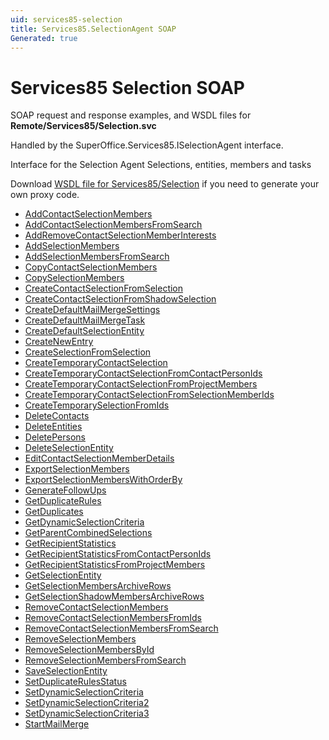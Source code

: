 ```yaml
---
uid: services85-selection
title: Services85.SelectionAgent SOAP
Generated: true
---
```


# Services85 Selection SOAP

SOAP request and response examples, and WSDL files for **Remote/Services85/Selection.svc**

Handled by the <see cref="T:SuperOffice.Services85.ISelectionAgent">SuperOffice.Services85.ISelectionAgent</see> interface.

Interface for the Selection Agent
Selections, entities, members and tasks

Download [WSDL file for Services85/Selection](../Services85-Selection.md) if you need to generate your own proxy code.

* [AddContactSelectionMembers](AddContactSelectionMembers.md)
* [AddContactSelectionMembersFromSearch](AddContactSelectionMembersFromSearch.md)
* [AddRemoveContactSelectionMemberInterests](AddRemoveContactSelectionMemberInterests.md)
* [AddSelectionMembers](AddSelectionMembers.md)
* [AddSelectionMembersFromSearch](AddSelectionMembersFromSearch.md)
* [CopyContactSelectionMembers](CopyContactSelectionMembers.md)
* [CopySelectionMembers](CopySelectionMembers.md)
* [CreateContactSelectionFromSelection](CreateContactSelectionFromSelection.md)
* [CreateContactSelectionFromShadowSelection](CreateContactSelectionFromShadowSelection.md)
* [CreateDefaultMailMergeSettings](CreateDefaultMailMergeSettings.md)
* [CreateDefaultMailMergeTask](CreateDefaultMailMergeTask.md)
* [CreateDefaultSelectionEntity](CreateDefaultSelectionEntity.md)
* [CreateNewEntry](CreateNewEntry.md)
* [CreateSelectionFromSelection](CreateSelectionFromSelection.md)
* [CreateTemporaryContactSelection](CreateTemporaryContactSelection.md)
* [CreateTemporaryContactSelectionFromContactPersonIds](CreateTemporaryContactSelectionFromContactPersonIds.md)
* [CreateTemporaryContactSelectionFromProjectMembers](CreateTemporaryContactSelectionFromProjectMembers.md)
* [CreateTemporaryContactSelectionFromSelectionMemberIds](CreateTemporaryContactSelectionFromSelectionMemberIds.md)
* [CreateTemporarySelectionFromIds](CreateTemporarySelectionFromIds.md)
* [DeleteContacts](DeleteContacts.md)
* [DeleteEntities](DeleteEntities.md)
* [DeletePersons](DeletePersons.md)
* [DeleteSelectionEntity](DeleteSelectionEntity.md)
* [EditContactSelectionMemberDetails](EditContactSelectionMemberDetails.md)
* [ExportSelectionMembers](ExportSelectionMembers.md)
* [ExportSelectionMembersWithOrderBy](ExportSelectionMembersWithOrderBy.md)
* [GenerateFollowUps](GenerateFollowUps.md)
* [GetDuplicateRules](GetDuplicateRules.md)
* [GetDuplicates](GetDuplicates.md)
* [GetDynamicSelectionCriteria](GetDynamicSelectionCriteria.md)
* [GetParentCombinedSelections](GetParentCombinedSelections.md)
* [GetRecipientStatistics](GetRecipientStatistics.md)
* [GetRecipientStatisticsFromContactPersonIds](GetRecipientStatisticsFromContactPersonIds.md)
* [GetRecipientStatisticsFromProjectMembers](GetRecipientStatisticsFromProjectMembers.md)
* [GetSelectionEntity](GetSelectionEntity.md)
* [GetSelectionMembersArchiveRows](GetSelectionMembersArchiveRows.md)
* [GetSelectionShadowMembersArchiveRows](GetSelectionShadowMembersArchiveRows.md)
* [RemoveContactSelectionMembers](RemoveContactSelectionMembers.md)
* [RemoveContactSelectionMembersFromIds](RemoveContactSelectionMembersFromIds.md)
* [RemoveContactSelectionMembersFromSearch](RemoveContactSelectionMembersFromSearch.md)
* [RemoveSelectionMembers](RemoveSelectionMembers.md)
* [RemoveSelectionMembersById](RemoveSelectionMembersById.md)
* [RemoveSelectionMembersFromSearch](RemoveSelectionMembersFromSearch.md)
* [SaveSelectionEntity](SaveSelectionEntity.md)
* [SetDuplicateRulesStatus](SetDuplicateRulesStatus.md)
* [SetDynamicSelectionCriteria](SetDynamicSelectionCriteria.md)
* [SetDynamicSelectionCriteria2](SetDynamicSelectionCriteria2.md)
* [SetDynamicSelectionCriteria3](SetDynamicSelectionCriteria3.md)
* [StartMailMerge](StartMailMerge.md)
